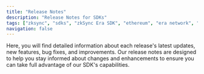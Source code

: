 ```yaml
---
title: "Release Notes"
description: "Release Notes for SDKs"
tags: ["zksync", "sdks", "zkSync Era SDK", "ethereum", "era network", "release notes"]
navigation: false
---
```


Here, you will find detailed information about each release's latest updates, new features, bug fixes, and improvements.
Our release notes are designed to help you stay informed about changes and
enhancements to ensure you can take full advantage of our SDK's capabilities.
